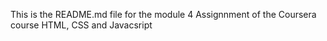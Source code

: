 This is the README.md file for the module 4 Assignnment of the Coursera course
HTML, CSS and Javacsript
